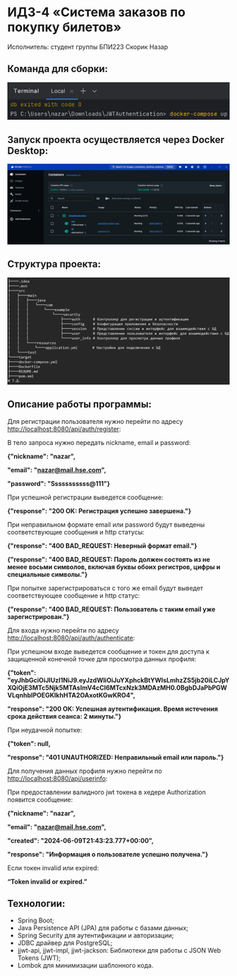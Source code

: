 # ИДЗ-4 «Система заказов по покупку билетов»
Исполнитель: студент группы БПИ223 Скорик Назар
## Команда для сборки:
![Alt text](images/photo_2024-06-10_00-11-37.jpg)
## Запуск проекта осуществляется через Docker Desktop:
![Alt text](images/photo_2024-06-10_00-12-12.jpg)
## Структура проекта:
![Alt text](images/photo_2024-06-10_01-37-00.jpg)
## Описание работы программы:
Для регистрации пользователя нужно перейти по адресу <http://localhost:8080/api/auth/register>:

В тело запроса нужно передать nickname, email и password:

**{"nickname": "nazar",**

**"email": "nazar@mail.hse.com",**

**"password": "Sssssssssss@111"}**

При успешной регистрации выведется сообщение:

**{"response": "200 OK: Регистрация успешно завершена."}**

При неправильном формате email или password будут выведены соответствующие сообщения и http статусы:

**{"response": "400 BAD\_REQUEST: Неверный формат email."}**

**{"response": "400 BAD\_REQUEST: Пароль должен состоять из не менее восьми символов, включая буквы обоих регистров, цифры и специальные символы."}**

При попытке зарегистрироваться с того же email будут выведет соответствующее сообщение и http статус:

**{"response": "400 BAD\_REQUEST: Пользователь с таким email уже зарегистрирован."}**

Для входа нужно перейти по адресу <http://localhost:8080/api/auth/authenticate>:

При успешном входе выведется сообщение и токен для доступа к защищенной конечной точке для просмотра данных профиля:

**{"token": "eyJhbGciOiJIUzI1NiJ9.eyJzdWIiOiJuYXphckBtYWlsLmhzZS5jb20iLCJpYXQiOjE3MTc5Njk5MTAsImV4cCI6MTcxNzk3MDAzMH0.0BgbDJaPbPGWVLqnhbIPOEGKlkhHTA2OAxotKGwKRO4",**

**"response": "200 OK: Успешная аутентификация. Время истечения срока действия сеанса: 2 минуты."}**

При неудачной попытке:

**{"token": null,**

**"response": "401 UNAUTHORIZED: Неправильный email или пароль."}**

Для получения данных профиля нужно перейти по <http://localhost:8080/api/userinfo>:

При предоставлении валидного jwt токена в хедере Authorization появится сообщение:

**{"nickname": "nazar",**

**"email": "nazar@mail.hse.com",**

**"created": "2024-06-09T21:43:23.777+00:00",**

**"response": "Информация о пользователе успешно получена."}**

Если токен invalid или expired:

**“Token invalid or expired.”**

## Технологии:
- Spring Boot;
- Java Persistence API (JPA) для работы с базами данных;
- Spring Security для аутентификации и авторизации;
- JDBC драйвер для PostgreSQL;
- jjwt-api, jjwt-impl, jjwt-jackson: Библиотеки для работы с JSON Web Tokens (JWT);
- Lombok для минимизации шаблонного кода.
